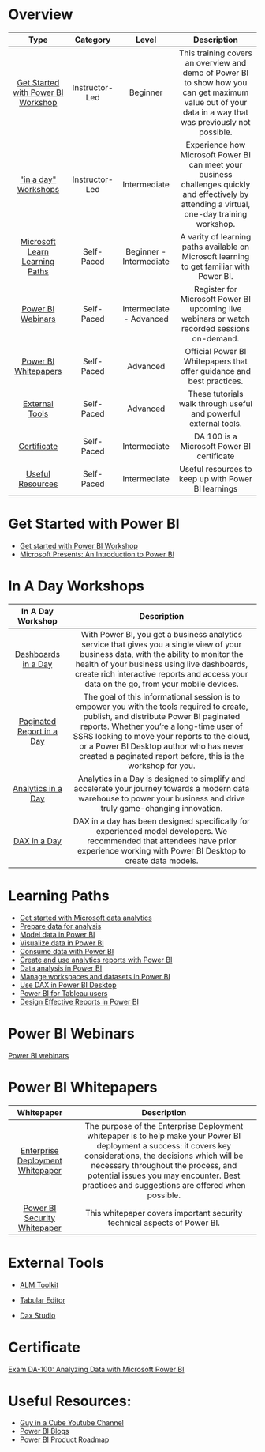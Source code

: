
# Overview

| Type | Category | Level |Description |
|:------------------------:|:-----------------------:|:-----------:|:-----------:|
| [Get Started with Power BI Workshop](#get-started-with-power-bi) |Instructor-Led  | Beginner  |This training covers an overview and demo of Power BI to show how you can get maximum value out of your data in a way that was previously not possible. | 
| ["in a day" Workshops](#in-a-day-workshops) | Instructor-Led | Intermediate  | Experience how Microsoft Power BI can meet your business challenges quickly and effectively by attending a virtual, one-day training workshop.|
| [Microsoft Learn Learning Paths](#learning-paths) | Self-Paced | Beginner - Intermediate  | A varity of learning paths available on Microsoft learning to get familiar with Power BI.|
| [Power BI Webinars](#power-bi-webinars) | Self-Paced | Intermediate - Advanced | Register for Microsoft Power BI upcoming live webinars or watch recorded sessions on-demand.|
| [Power BI Whitepapers](#power-bi-whitepapers) | Self-Paced | Advanced | Official Power BI Whitepapers that offer guidance and best practices.|
| [External Tools](#external-tools) | Self-Paced | Advanced | These tutorials walk through useful and powerful external tools.|
| [Certificate](#certificate) | Self-Paced | Intermediate | DA 100 is a Microsoft Power BI certificate|
| [Useful Resources](#useful-resources) | Self-Paced | Intermediate | Useful resources to keep up with Power BI learnings|

# Get Started with Power BI

* [Get started with Power BI Workshop](https://www.microsoft.com/en-gb/store/workshops-training-and-events/detail/get-started-with-power-bi?program=203&src=results&pos=0)
* [Microsoft Presents: An Introduction to Power BI](https://www.microsoft.com/en-gb/store/workshops-training-and-events/detail/microsoft-presents-an-introduction-to-power-bi?program=203&src=results&pos=1)

 
# In A Day Workshops

| In A Day Workshop | Description | 
|:------------------------:|:-----------------------:|
| [Dashboards in  a Day](https://powerplatform.microsoft.com/en-us/training-workshops/#section_dashboard_in_a_day) | With Power BI, you get a business analytics service that gives you a single view of your business data, with the ability to monitor the health of your business using live dashboards, create rich interactive reports and access your data on the go, from your mobile devices.  |
| [Paginated Report in a Day](https://powerplatform.microsoft.com/en-us/training-workshops/#section_paginated_reports_in_a_day) | The goal of this informational session is to empower you with the tools required to create, publish, and distribute Power BI paginated reports. Whether you’re a long-time user of SSRS looking to move your reports to the cloud, or a Power BI Desktop author who has never created a paginated report before, this is the workshop for you.  |
| [Analytics in a Day](https://powerplatform.microsoft.com/en-us/training-workshops/#section_analytics_in_a_day) | Analytics in a Day is designed to simplify and accelerate your journey towards a modern data warehouse to power your business and drive truly game-changing innovation.  |
| [DAX in a Day](https://powerbi.microsoft.com/en-gb/instructor-led-training/#section_dax) | DAX in a day has been designed specifically for experienced model developers. We recommended that attendees have prior experience working with Power BI Desktop to create data models.  |
 
# Learning Paths
* [Get started with Microsoft data analytics](https://docs.microsoft.com/en-us/learn/paths/data-analytics-microsoft/)
* [Prepare data for analysis](https://docs.microsoft.com/en-us/learn/paths/prepare-data-power-bi/)
* [Model data in Power BI](https://docs.microsoft.com/en-us/learn/paths/model-power-bi/)
* [Visualize data in Power BI](https://docs.microsoft.com/en-us/learn/paths/visualize-data-power-bi/)
* [Consume data with Power BI](https://docs.microsoft.com/learn/paths/consume-data-with-power-bi/)
* [Create and use analytics reports with Power BI](https://docs.microsoft.com/learn/paths/create-use-analytics-reports-power-bi/)
* [Data analysis in Power BI](https://docs.microsoft.com/en-us/learn/paths/perform-analytics-power-bi/)
* [Manage workspaces and datasets in Power BI](https://docs.microsoft.com/en-us/learn/paths/manage-workspaces-datasets-power-bi/)
* [Use DAX in Power BI Desktop](https://docs.microsoft.com/en-us/learn/paths/dax-power-bi/)
* [Power BI for Tableau users](https://docs.microsoft.com/en-us/learn/paths/power-bi-tableau/)
* [Design Effective Reports in Power BI](https://docs.microsoft.com/en-gb/learn/paths/power-bi-effective/)


# Power BI Webinars

[Power BI webinars](https://docs.microsoft.com/en-gb/power-bi/fundamentals/webinars)

 
# Power BI Whitepapers

| Whitepaper | Description | 
|:------------------------:|:-----------------------:|
| [Enterprise Deployment Whitepaper](https://docs.microsoft.com/en-us/power-bi/guidance/whitepaper-powerbi-enterprise-deployment) | The purpose of the Enterprise Deployment whitepaper is to help make your Power BI deployment a success: it covers key considerations, the decisions which will be necessary throughout the process, and potential issues you may encounter. Best practices and suggestions are offered when possible. |
| [Power BI Security Whitepaper](https://docs.microsoft.com/en-us/power-bi/guidance/whitepaper-powerbi-security) | This whitepaper covers important security technical aspects of Power BI. |


# External Tools

* [ALM Toolkit](https://www.youtube.com/watch?v=yKvMrQlUrCU&t=79s)

* [Tabular Editor](https://www.youtube.com/watch?v=c-jZMzsvKnM)

* [Dax Studio](https://www.youtube.com/watch?v=jpZnCHRauPU)


# Certificate
[Exam DA-100: Analyzing Data with Microsoft Power BI](https://docs.microsoft.com/en-us/learn/certifications/exams/da-100)
 
# Useful Resources:
* [Guy in a Cube Youtube Channel](https://www.youtube.com/channel/UCFp1vaKzpfvoGai0vE5VJ0w)
* [Power BI Blogs](https://powerbi.microsoft.com/en-us/blog/)
* [Power BI Product Roadmap](https://community.powerbi.com/t5/Data-Stories-Gallery/Power-BI-Release-Plan/m-p/930557) 
